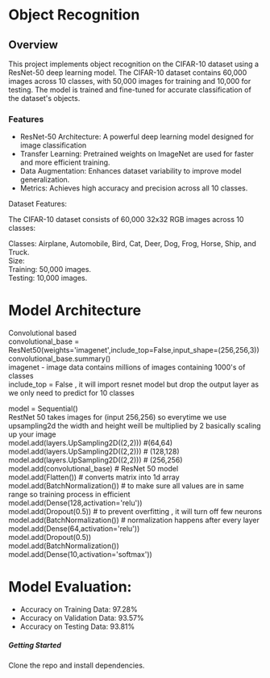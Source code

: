 # **Object Recognition**  

## **Overview**  
This project implements object recognition on the CIFAR-10 dataset using a ResNet-50 deep learning model. The CIFAR-10 dataset contains 60,000 images across 10 classes, with 50,000 images for training and 10,000 for testing. The model is trained and fine-tuned for accurate classification of the dataset's objects.

### **Features**  

- ResNet-50 Architecture: A powerful deep learning model designed for image classification
- Transfer Learning: Pretrained weights on ImageNet are used for faster and more efficient training.
- Data Augmentation: Enhances dataset variability to improve model generalization.
- Metrics: Achieves high accuracy and precision across all 10 classes.

Dataset Features:

The CIFAR-10 dataset consists of 60,000 32x32 RGB images across 10 classes:  

Classes: Airplane, Automobile, Bird, Cat, Deer, Dog, Frog, Horse, Ship, and Truck.  
Size:  
Training: 50,000 images.  
Testing: 10,000 images.  

# Model Architecture

Convolutional based  
convolutional_base = ResNet50(weights='imagenet',include_top=False,input_shape=(256,256,3))  
convolutional_base.summary()  
imagenet - image data contains millions of images containing 1000's of classes  
include_top = False , it will import resnet model but drop the output layer as we only need to predict for 10 classes  

model = Sequential()  
RestNet 50 takes images for (input 256,256) so everytime we use upsampling2d the width and height weill be multiplied by 2 basically scaling up your image  
model.add(layers.UpSampling2D((2,2))) #(64,64)  
model.add(layers.UpSampling2D((2,2))) # (128,128)  
model.add(layers.UpSampling2D((2,2))) # (256,256)  
model.add(convolutional_base) # ResNet 50 model  
model.add(Flatten()) # converts matrix into 1d array  
model.add(BatchNormalization()) # to make sure all values are in same range so training process in efficient  
model.add(Dense(128,activation='relu'))  
model.add(Dropout(0.5)) # to prevent overfitting , it will turn off few neurons  
model.add(BatchNormalization()) # normalization happens after every layer  
model.add(Dense(64,activation='relu'))  
model.add(Dropout(0.5))  
model.add(BatchNormalization())  
model.add(Dense(10,activation='softmax'))  

# Model Evaluation:
- Accuracy on Training Data: 97.28%  
- Accuracy on Validation Data: 93.57%  
- Accuracy on Testing Data: 93.81%

##### **Getting Started** 
Clone the repo and install dependencies.
